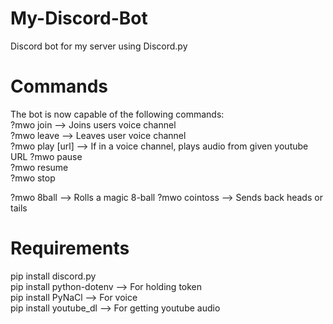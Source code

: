 # My-Discord-Bot
Discord bot for my server using Discord.py
  
# Commands
The bot is now capable of the following commands:  
?mwo join --> Joins users voice channel  
?mwo leave --> Leaves user voice channel  
?mwo play [url] --> If in a voice channel, plays audio from given youtube URL
?mwo pause  
?mwo resume  
?mwo stop  
  
?mwo 8ball --> Rolls a magic 8-ball
?mwo cointoss --> Sends back heads or tails
  
# Requirements
pip install discord.py  
pip install python-dotenv --> For holding token  
pip install PyNaCl --> For voice  
pip install youtube_dl --> For getting youtube audio  